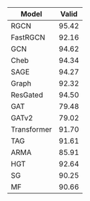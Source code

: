 | Model       | Valid |
|-------------|-------|
| RGCN        | 95.42 |
| FastRGCN    | 92.16 |
| GCN         | 94.62 |              
| Cheb        | 94.34 |              
| SAGE        | 94.27 |
| Graph       | 92.32 |
| ResGated    | 94.50 |
| GAT         | 79.48 |
| GATv2       | 79.02 |
| Transformer | 91.70 |
| TAG         | 91.61 |
| ARMA        | 85.91 |
| HGT         | 92.64 |
| SG          | 90.25 |
| MF          | 90.66 |


